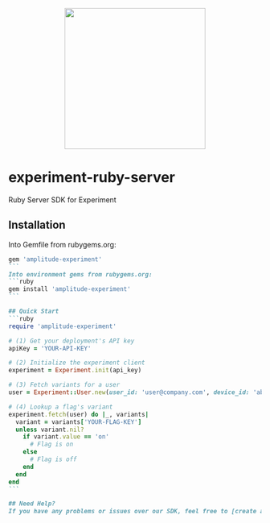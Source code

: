 <p align="center">
  <a href="https://amplitude.com" target="_blank" align="center">
    <img src="https://static.amplitude.com/lightning/46c85bfd91905de8047f1ee65c7c93d6fa9ee6ea/static/media/amplitude-logo-with-text.4fb9e463.svg" width="280">
  </a>
  <br />
</p>

# experiment-ruby-server
Ruby Server SDK for Experiment

## Installation
Into Gemfile from rubygems.org:
````ruby
gem 'amplitude-experiment'
```
Into environment gems from rubygems.org:
```ruby
gem install 'amplitude-experiment'
```

## Quick Start
```ruby
require 'amplitude-experiment'

# (1) Get your deployment's API key
apiKey = 'YOUR-API-KEY'

# (2) Initialize the experiment client
experiment = Experiment.init(api_key)

# (3) Fetch variants for a user
user = Experiment::User.new(user_id: 'user@company.com', device_id: 'abcezas123', user_properties: {'premium' => true})

# (4) Lookup a flag's variant
experiment.fetch(user) do |_, variants|
  variant = variants['YOUR-FLAG-KEY']
  unless variant.nil?
    if variant.value == 'on'
      # Flag is on
    else
      # Flag is off
    end
  end
end
```

## Need Help?
If you have any problems or issues over our SDK, feel free to [create a github issue](https://github.com/amplitude/experiments-ruby-server/issues/new) or submit a request on [Amplitude Help](https://help.amplitude.com/hc/en-us/requests/new).
